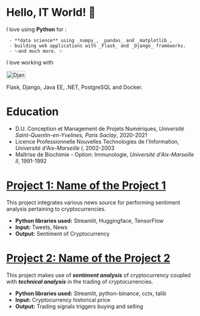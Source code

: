 # Hello, IT World!  👋

I love using **Python** for :
     
     - **data science** using _numpy_, _pandas_ and _matplotlib_,
     - building web applications with _Flask_ and _Django_ frameworks.
     - ✨and much more. ✨

I love working with
<p>
     <img src="https://www.djangoproject.com/m/img/logos/django-logo-negative.png"
          title="Django"
          alt="Django Official Logo"
          width="50" height="20">
</p>
     

Flask, Django, Java EE, .NET, PostgreSQL and Docker.

# Education
* D.U. Conception et Management de Projets Numériques, *Université Saint-Quentin-en-Yvelines, Paris Saclay*, 2020-2021
* Licence Professionnelle Nouvelles Technologies de l'Information, *Université d'Aix-Marseille I*, 2002-2003
* Maîtrise de Biochimie - Option: Immunologie, *Université d'Aix-Marseille II*, 1991-1992

# [Project 1: Name of the Project 1](http://samir-kanine.io/project1)

This project integrates various news source for performing sentiment analysis pertaining to cryptocurrencies.
* **Python libraries used:** Streamlit, Huggingface, TensorFlow
* **Input:** Tweets, News
* **Output:** Sentiment of Cryptocurrency

# [Project 2: Name of the Project 2](http://samir-kanine.io/project2)

This project makes use of ***sentiment analysis*** of cryptocurrency coupled with ***technical analysis*** in the trading of cryptocurrencies.
* **Python libraries used:** Streamlit, python-binance, cctx, talib
* **Input:** Cryptocurrency historical price
* **Output:** Trading signals triggers buying and selling
